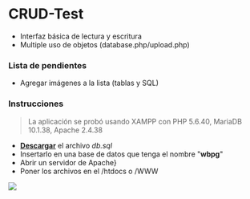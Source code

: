# CRUD-Test
- Interfaz básica de lectura y escritura
- Multiple uso de objetos (database.php/upload.php)

### Lista de pendientes
- Agregar imágenes a la lista (tablas y SQL)

### Instrucciones
> La aplicación se probó usando XAMPP con PHP 5.6.40, MariaDB 10.1.38, Apache 2.4.38

- [**Descargar**](https://github.com/nicolas-contreras/crud-test/blob/main/db.sql) el archivo *db.sql*  
- Insertarlo en una base de datos que tenga el nombre "**wbpg**"
- Abrir un servidor de Apache}
- Poner los archivos en el /htdocs o /WWW

![](https://i.ibb.co/QrrYTNh/descargar.png)
